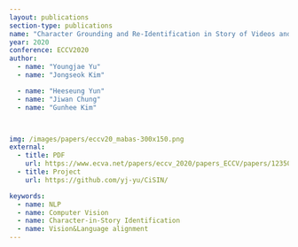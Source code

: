 ```yaml
---
layout: publications
section-type: publications
name: "Character Grounding and Re-Identification in Story of Videos and Text Descriptions"
year: 2020
conference: ECCV2020
author:
  - name: "Youngjae Yu"
  - name: "Jongseok Kim"

  - name: "Heeseung Yun"
  - name: "Jiwan Chung"
  - name: "Gunhee Kim"



img: /images/papers/eccv20_mabas-300x150.png
external:
  - title: PDF
    url: https://www.ecva.net/papers/eccv_2020/papers_ECCV/papers/123500528.pdf
  - title: Project
    url: https://github.com/yj-yu/CiSIN/

keywords:
  - name: NLP
  - name: Computer Vision
  - name: Character-in-Story Identification
  - name: Vision&Language alignment
---
```



